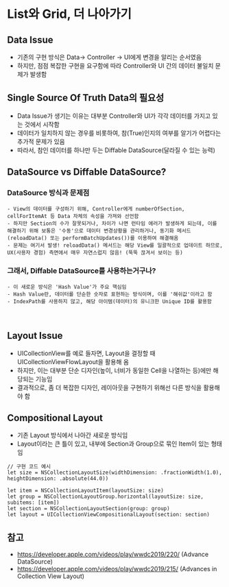 # List와 Grid, 더 나아가기

## Data Issue
- 기존의 구현 방식은 Data-> Controller -> UI에게 변경을 알리는 순서였음
- 하지만, 점점 복잡한 구현을 요구함에 따라 Controller와 UI 간의 데이터 불일치 문제가 발생함

## Single Source Of Truth Data의 필요성
- Data Issue가 생기는 이유는 대부분 Controller와 UI가 각각 데이터를 가지고 있는 것에서 시작함
- 데이터가 일치하지 않는 경우를 비롯하여, 참(True)인지의 여부를 알기가 어렵다는 추가적 문제가 있음
- 따라서, 참인 데이터를 하나만 두는 Diffable DataSource(달라질 수 있는 능력)


## DataSource vs Diffable DataSource?

### DataSource 방식과 문제점
    - View의 데이터를 구성하기 위해, Controller에게 numberOfSection, cellForItemAt 등 Data 자체의 속성을 가져와 선언함
    - 하지만 Section의 수가 잘못되거나, 차이가 나면 런타임 에러가 발생하게 되는데, 이를 해결하기 위해 보통은 '수동'으로 데이터 변경상황을 관리하거나, 동기화 메서드(reloadData() 또는 performBatchUpdates())를 이용하여 해결해옴
    - 문제는 여기서 발생! reloadData() 메서드는 해당 View를 일괄적으로 업데이트 하므로, UX(사용자 경험) 측면에서 매우 자연스럽지 않음! (뚝뚝 끊겨서 보이는 등)

### 그래서, Diffable DataSource를 사용하는거구나? 
    - 이 새로운 방식은 'Hash Value'가 주요 핵심임
    - Hash Value란, 데이터를 단순한 숫자로 표현하는 방식이며, 이를 '해쉬값'이라고 함
    - IndexPath를 사용하지 않고, 해당 아이템(데이터)의 유니크한 Unique ID를 활용함

<br>

## Layout Issue
- UICollectionView를 예로 들자면, Layout을 결정할 때 UICollectionViewFlowLayout을 활용해 옴
- 하지만, 이는 대부분 단순 디자인(높이, 너비가 동일한 Cell을 나열하는 등)에만 해당되는 기능임
- 결과적으로, 좀 더 복잡한 디자인, 레이아웃을 구현하기 위해선 다른 방식을 활용해야 함

## Compositional Layout
- 기존 Layout 방식에서 나아간 새로운 방식임
- Layout이라는 큰 틀이 있고, 내부에 Section과 Group으로 묶인 Item이 있는 형태임

```
// 구현 코드 예시
let size = NSCollectionLayoutSize(widthDimension: .fractionWidth(1.0), heightDimension: .absolute(44.0))

let item = NSCollectionLayoutItem(layoutSize: size)
let group = NSCollectionLayoutGroup.horizontal(layoutSize: size, subitems: [item])
let section = NSCollectionLayoutSection(group: group)
let layout = UICollectionViewCompositionalLayout(section: section)
```

## 참고
- https://developer.apple.com/videos/play/wwdc2019/220/ (Advance DataSource)
- https://developer.apple.com/videos/play/wwdc2019/215/ (Advances in Collection View Layout)

